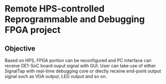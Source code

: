 # Remote HPS-controlled Reprogrammable and Debugging FPGA project

## Objective

Based on HPS, FPGA portion can be reconfigured and PC interface can receive DE1-SoC board ouput signal with GUI. User can take use of either SignalTap with real-time debugging core or diectly receive end-point output signal such as VGA output, LED output and so on.
